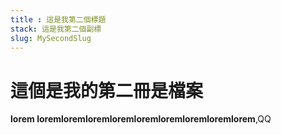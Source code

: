 ```yaml
---
title : 這是我第二個標題
stack: 這是我第二個副標
slug: MySecondSlug
---
```



# 這個是我的第二冊是檔案

**lorem loremloremloremloremloremloremloremloremlorem**,QQ